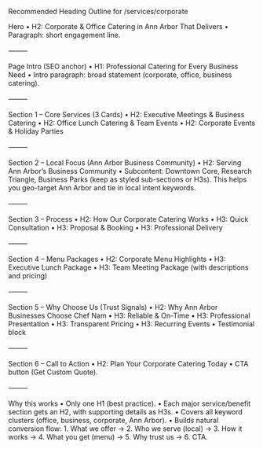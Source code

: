Recommended Heading Outline for /services/corporate

Hero
	•	H2: Corporate & Office Catering in Ann Arbor That Delivers
	•	Paragraph: short engagement line.

⸻

Page Intro (SEO anchor)
	•	H1: Professional Catering for Every Business Need
	•	Intro paragraph: broad statement (corporate, office, business catering).

⸻

Section 1 – Core Services (3 Cards)
	•	H2: Executive Meetings & Business Catering
	•	H2: Office Lunch Catering & Team Events
	•	H2: Corporate Events & Holiday Parties

⸻

Section 2 – Local Focus (Ann Arbor Business Community)
	•	H2: Serving Ann Arbor’s Business Community
	•	Subcontent: Downtown Core, Research Triangle, Business Parks (keep as styled sub-sections or H3s).
This helps you geo-target Ann Arbor and tie in local intent keywords.

⸻

Section 3 – Process
	•	H2: How Our Corporate Catering Works
	•	H3: Quick Consultation
	•	H3: Proposal & Booking
	•	H3: Professional Delivery

⸻

Section 4 – Menu Packages
	•	H2: Corporate Menu Highlights
	•	H3: Executive Lunch Package
	•	H3: Team Meeting Package
(with descriptions and pricing)

⸻

Section 5 – Why Choose Us (Trust Signals)
	•	H2: Why Ann Arbor Businesses Choose Chef Nam
	•	H3: Reliable & On-Time
	•	H3: Professional Presentation
	•	H3: Transparent Pricing
	•	H3: Recurring Events
	•	Testimonial block

⸻

Section 6 – Call to Action
	•	H2: Plan Your Corporate Catering Today
	•	CTA button (Get Custom Quote).

⸻

Why this works
	•	Only one H1 (best practice).
	•	Each major service/benefit section gets an H2, with supporting details as H3s.
	•	Covers all keyword clusters (office, business, corporate, Ann Arbor).
	•	Builds natural conversion flow:
	1.	What we offer →
	2.	Who we serve (local) →
	3.	How it works →
	4.	What you get (menu) →
	5.	Why trust us →
	6.	CTA.
